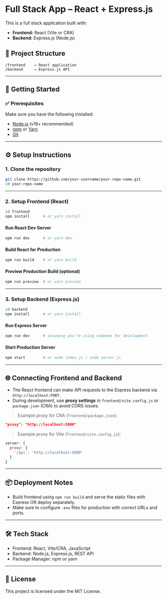 # Full Stack App – React + Express.js

This is a full stack application built with:

- **Frontend:** React (Vite or CRA)
- **Backend:** Express.js (Node.js)

## 📁 Project Structure

```
/frontend    → React application
/backend     → Express.js API
```

---

## 🚀 Getting Started

### ✅ Prerequisites

Make sure you have the following installed:

- [Node.js](https://nodejs.org/) (v18+ recommended)
- [npm](https://www.npmjs.com/) or [Yarn](https://yarnpkg.com/)
- [Git](https://git-scm.com/)

---

## ⚙️ Setup Instructions

### 1. Clone the repository

```bash
git clone https://github.com/your-username/your-repo-name.git
cd your-repo-name
```

---

### 2. Setup Frontend (React)

```bash
cd frontend
npm install      # or yarn install
```

#### Run React Dev Server

```bash
npm run dev      # or yarn dev
```

#### Build React for Production

```bash
npm run build    # or yarn build
```

#### Preview Production Build (optional)

```bash
npm run preview  # or yarn preview
```

---

### 3. Setup Backend (Express.js)

```bash
cd backend
npm install      # or yarn install
```

#### Run Express Server

```bash
npm run dev      # assuming you're using nodemon for development
```

#### Start Production Server

```bash
npm start        # or node index.js / node server.js
```

---

## 🌐 Connecting Frontend and Backend

- The React frontend can make API requests to the Express backend via `http://localhost:PORT`.
- During development, use **proxy settings** in `frontend/vite.config.js` or `package.json` (CRA) to avoid CORS issues.

> Example proxy for CRA (`frontend/package.json`):
```json
"proxy": "http://localhost:5000"
```

> Example proxy for Vite (`frontend/vite.config.js`):
```js
server: {
  proxy: {
    '/api': 'http://localhost:5000'
  }
}
```

---

## 📦 Deployment Notes

- Build frontend using `npm run build` and serve the static files with Express OR deploy separately.
- Make sure to configure `.env` files for production with correct URLs and ports.

---

## 🛠 Tech Stack

- Frontend: React, Vite/CRA, JavaScript
- Backend: Node.js, Express.js, REST API
- Package Manager: npm or yarn

---

## 📝 License

This project is licensed under the MIT License.
